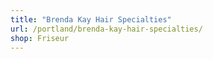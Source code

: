 ```yaml
---
title: "Brenda Kay Hair Specialties"
url: /portland/brenda-kay-hair-specialties/
shop: Friseur
---
```

